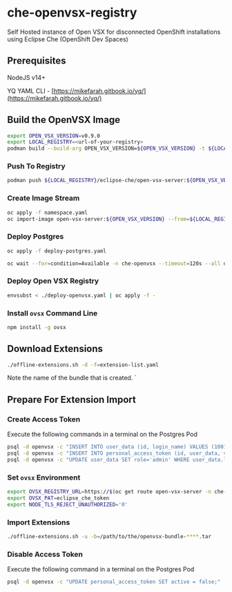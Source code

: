 # che-openvsx-registry

Self Hosted instance of Open VSX for disconnected OpenShift installations using Eclipse Che (OpenShift Dev Spaces)

## Prerequisites

NodeJS v14+

YQ YAML CLI - [https://mikefarah.gitbook.io/yq/](https://mikefarah.gitbook.io/yq/)

## Build the OpenVSX Image

```bash
export OPEN_VSX_VERSION=v0.9.0
export LOCAL_REGISTRY=<url-of-your-registry>
podman build --build-arg OPEN_VSX_VERSION=${OPEN_VSX_VERSION} -t ${LOCAL_REGISTRY}/eclipse-che/open-vsx-server:${OPEN_VSX_VERSION} .
```

### Push To Registry

```bash
podman push ${LOCAL_REGISTRY}/eclipse-che/open-vsx-server:${OPEN_VSX_VERSION}
```

### Create Image Stream

```bash
oc apply -f namespace.yaml
oc import-image open-vsx-server:${OPEN_VSX_VERSION} --from=${LOCAL_REGISTRY}/eclipse-che/open-vsx-server:${OPEN_VSX_VERSION} --confirm -n che-openvsx
```

### Deploy Postgres

```bash
oc apply -f deploy-postgres.yaml
```

```bash
oc wait --for=condition=Available -n che-openvsx --timeout=120s --all deployments
```

### Deploy Open VSX Registry

```bash
envsubst < ./deploy-openvsx.yaml | oc apply -f -
```

### Install `ovsx` Command Line

```bash
npm install -g ovsx
```

## Download Extensions

```bash
./offline-extensions.sh -d -f=extension-list.yaml 
```

Note the name of the bundle that is created. `

## Prepare For Extension Import

### Create Access Token

Execute the following commands in a terminal on the Postgres Pod

```bash
psql -d openvsx -c "INSERT INTO user_data (id, login_name) VALUES (1001, 'eclipse-che');"
psql -d openvsx -c "INSERT INTO personal_access_token (id, user_data, value, active, created_timestamp, accessed_timestamp, description) VALUES (1001, 1001, 'eclipse_che_token', true, current_timestamp, current_timestamp, 'extensions');"
psql -d openvsx -c "UPDATE user_data SET role='admin' WHERE user_data.login_name='eclipse-che';"
```

### Set `ovsx` Environment

```bash
export OVSX_REGISTRY_URL=https://$(oc get route open-vsx-server -n che-openvsx -o jsonpath={.spec.host})
export OVSX_PAT=eclipse_che_token
export NODE_TLS_REJECT_UNAUTHORIZED='0'
```

### Import Extensions

```bash
./offline-extensions.sh -u -b=/path/to/the/openvsx-bundle-****.tar
```

### Disable Access Token

Execute the following command in a terminal on the Postgres Pod

```bash
psql -d openvsx -c "UPDATE personal_access_token SET active = false;"
```
